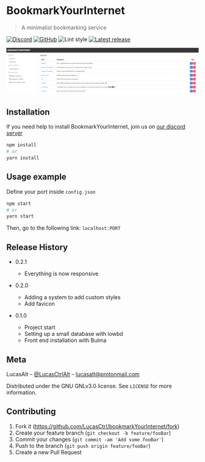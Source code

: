 # BookmarkYourInternet
> A minimalist bookmarking service

[![Discord](https://img.shields.io/discord/520988062046486529.svg?style=flat-square)](https://discord.gg/nEDcagb)
[![GitHub](https://img.shields.io/github/license/LucasCtrl/bookmarkYourInternet.svg?style=flat-square)](https://github.com/LucasCtrl/bookmarkYourInternet/blob/master/LICENSE)
![Lint style](https://img.shields.io/badge/code_style-standard-yellow.svg?style=flat-square)
[![Latest release](https://img.shields.io/github/release/LucasCtrl/BookmarkYourInternet.svg?style=flat-square)](https://github.com/LucasCtrl/BookmarkYourInternet/release/latest/)

![](screenshot.png)

## Installation

If you need help to install BookmarkYourInternet, join us on [our discord server](https://discord.gg/nEDcagb)

```sh
npm install
# or
yarn install
```

## Usage example

Define your port inside `config.json`

```sh
npm start
# or
yarn start
```
Then, go to the following link: `localhost:PORT`

## Release History

* 0.2.1
    * Everything is now responsive

* 0.2.0
    * Adding a system to add custom styles
    * Add favicon

* 0.1.0
    * Project start
    * Setting up a small database with lowbd
    * Front end installation with Bulma

## Meta

LucasAlt – [@LucasCtrlAlt](https://twitter.com/lucasctrlalt) – lucasalt@protonmail.com

Distributed under the GNU GNLv3.0 license. See `LICENSE` for more information.

## Contributing

1. Fork it (<https://github.com/LucasCtrl/bookmarkYourInternet/fork>)
2. Create your feature branch (`git checkout -b feature/fooBar`)
3. Commit your changes (`git commit -am 'Add some fooBar'`)
4. Push to the branch (`git push origin feature/fooBar`)
5. Create a new Pull Request